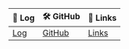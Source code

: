 | 📄 Log | 🛠️ GitHub | 🔗 Links |
|-----------------|------------------------|--------------------|
| [Log](https://deanitasekar.github.io/os242/TXT/mylog.txt) | [GitHub](https://github.com/deanitasekar/os242) | [Links](https://deanitasekar.github.io/os242/LINKS/) |
